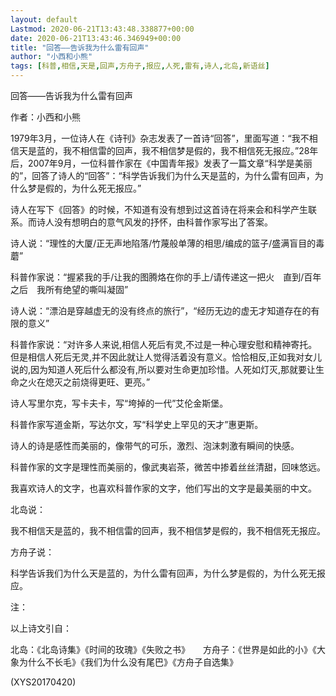 ```yaml
---
layout: default
Lastmod: 2020-06-21T13:43:48.338877+00:00
date: 2020-06-21T13:43:46.346949+00:00
title: "回答——告诉我为什么雷有回声"
author: "小西和小熊"
tags: [科普,相信,天是,回声,方舟子,报应,人死,雷有,诗人,北岛,新语丝]
---
```


回答——告诉我为什么雷有回声

作者：小西和小熊

1979年3月，一位诗人在《诗刊》杂志发表了一首诗“回答”，里面写道：“我不相信天是蓝的，我不相信雷的回声，我不相信梦是假的，我不相信死无报应。”28年后，2007年9月，一位科普作家在《中国青年报》发表了一篇文章“科学是美丽的”，回答了诗人的“回答”：“科学告诉我们为什么天是蓝的，为什么雷有回声，为什么梦是假的，为什么死无报应。”

诗人在写下《回答》的时候，不知道有没有想到过这首诗在将来会和科学产生联系。而诗人没有想明白的意气风发的抒怀，由科普作家写出了答案。

诗人说：“理性的大厦/正无声地陷落/竹蔑般单薄的相思/编成的篮子/盛满盲目的毒蘑”

科普作家说：“握紧我的手/让我的图腾烙在你的手上/请传递这一把火　直到/百年之后　我所有绝望的嘶叫凝固”

诗人说：“漂泊是穿越虚无的没有终点的旅行”，“经历无边的虚无才知道存在的有限的意义”

科普作家说：“对许多人来说,相信人死后有灵,不过是一种心理安慰和精神寄托。但是相信人死后无灵,并不因此就让人觉得活着没有意义。恰恰相反,正如我对女儿说的,因为知道人死后什么都没有,所以要对生命更加珍惜。人死如灯灭,那就要让生命之火在熄灭之前烧得更旺、更亮。”

诗人写里尔克，写卡夫卡，写“垮掉的一代”艾伦金斯堡。

科普作家写道金斯，写达尔文，写“科学史上罕见的天才”惠更斯。

诗人的诗是感性而美丽的，像带气的可乐，激烈、泡沫刺激有瞬间的快感。

科普作家的文字是理性而美丽的，像武夷岩茶，微苦中掺着丝丝清甜，回味悠远。

我喜欢诗人的文字，也喜欢科普作家的文字，他们写出的文字是最美丽的中文。

北岛说：

我不相信天是蓝的，我不相信雷的回声，我不相信梦是假的，我不相信死无报应。

方舟子说：

科学告诉我们为什么天是蓝的，为什么雷有回声，为什么梦是假的，为什么死无报应。

注：

以上诗文引自：

北岛：《北岛诗集》《时间的玫瑰》《失败之书》　　方舟子：《世界是如此的小》《大象为什么不长毛》《我们为什么没有尾巴》《方舟子自选集》

(XYS20170420)

